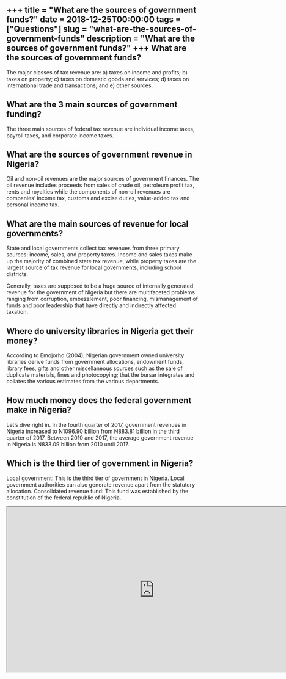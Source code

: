 +++
title = "What are the sources of government funds?"
date = 2018-12-25T00:00:00
tags = ["Questions"]
slug = "what-are-the-sources-of-government-funds"
description = "What are the sources of government funds?"
+++
What are the sources of government funds?
-----------------------------------------

The major classes of tax revenue are: a) taxes on income and profits; b) taxes on property; c) taxes on domestic goods and services; d) taxes on international trade and transactions; and e) other sources.

What are the 3 main sources of government funding?
--------------------------------------------------

The three main sources of federal tax revenue are individual income taxes, payroll taxes, and corporate income taxes.

What are the sources of government revenue in Nigeria?
------------------------------------------------------

Oil and non-oil revenues are the major sources of government finances. The oil revenue includes proceeds from sales of crude oil, petroleum profit tax, rents and royalties while the components of non-oil revenues are companies’ income tax, customs and excise duties, value-added tax and personal income tax.

What are the main sources of revenue for local governments?
-----------------------------------------------------------

State and local governments collect tax revenues from three primary sources: income, sales, and property taxes. Income and sales taxes make up the majority of combined state tax revenue, while property taxes are the largest source of tax revenue for local governments, including school districts.

Generally, taxes are supposed to be a huge source of internally generated revenue for the government of Nigeria but there are multifaceted problems ranging from corruption, embezzlement, poor financing, mismanagement of funds and poor leadership that have directly and indirectly affected taxation.

Where do university libraries in Nigeria get their money?
---------------------------------------------------------

According to Emojorho (2004), Nigerian government owned university libraries derive funds from government allocations, endowment funds, library fees, gifts and other miscellaneous sources such as the sale of duplicate materials, fines and photocopying; that the bursar integrates and collates the various estimates from the various departments.

How much money does the federal government make in Nigeria?
-----------------------------------------------------------

Let’s dive right in. In the fourth quarter of 2017, government revenues in Nigeria increased to N1096.90 billion from N883.81 billion in the third quarter of 2017. Between 2010 and 2017, the average government revenue in Nigeria is N833.09 billion from 2010 until 2017.

Which is the third tier of government in Nigeria?
-------------------------------------------------

Local government: This is the third tier of government in Nigeria. Local government authorities can also generate revenue apart from the statutory allocation. Consolidated revenue fund: This fund was established by the constitution of the federal republic of Nigeria.

<iframe allow="accelerometer; autoplay; clipboard-write; encrypted-media; gyroscope; picture-in-picture" allowfullscreen="" class="__youtube_prefs__  epyt-is-override  no-lazyload" data-no-lazy="1" data-origheight="433" data-origwidth="770" data-skipgform_ajax_framebjll="" height="433" id="_ytid_73791" loading="lazy" src="https://www.youtube.com/embed/4c7wMwTK-2M?enablejsapi=1&autoplay=0&cc_load_policy=0&cc_lang_pref=&iv_load_policy=1&loop=0&modestbranding=0&rel=1&fs=1&playsinline=0&autohide=2&theme=dark&color=red&controls=1&" title="YouTube player" width="770"></iframe>